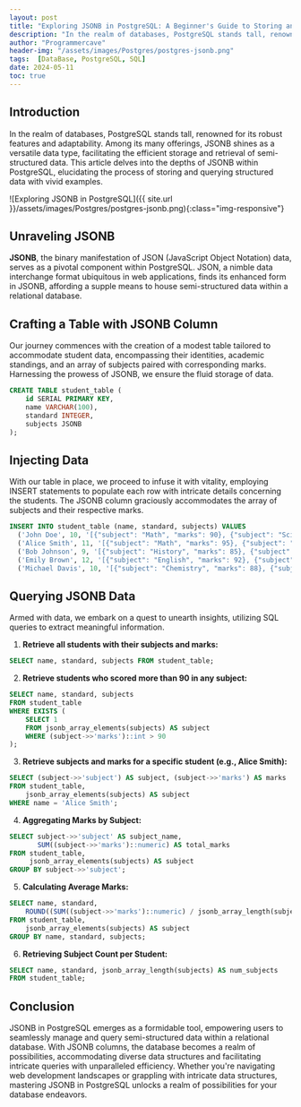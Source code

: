 ```yaml
---
layout: post
title: "Exploring JSONB in PostgreSQL: A Beginner's Guide to Storing and Querying Structured Data"
description: "In the realm of databases, PostgreSQL stands tall, renowned for its robust features and adaptability. Among its many offerings, JSONB shines as a versatile data type, facilitating the efficient storage and retrieval of semi-structured data. This article delves into the depths of JSONB within PostgreSQL, elucidating the process of storing and querying structured data with vivid examples."
author: "Programmercave"
header-img: "/assets/images/Postgres/postgres-jsonb.png"
tags:  [DataBase, PostgreSQL, SQL]
date: 2024-05-11
toc: true
---
```


## Introduction

In the realm of databases, PostgreSQL stands tall, renowned for its robust features and adaptability. Among its many offerings, JSONB shines as a versatile data type, facilitating the efficient storage and retrieval of semi-structured data. This article delves into the depths of JSONB within PostgreSQL, elucidating the process of storing and querying structured data with vivid examples.

![Exploring JSONB in PostgreSQL]({{ site.url }}/assets/images/Postgres/postgres-jsonb.png){:class="img-responsive"}

## Unraveling JSONB

**JSONB**, the binary manifestation of JSON (JavaScript Object Notation) data, serves as a pivotal component within PostgreSQL. JSON, a nimble data interchange format ubiquitous in web applications, finds its enhanced form in JSONB, affording a supple means to house semi-structured data within a relational database.

## Crafting a Table with JSONB Column

Our journey commences with the creation of a modest table tailored to accommodate student data, encompassing their identities, academic standings, and an array of subjects paired with corresponding marks. Harnessing the prowess of JSONB, we ensure the fluid storage of data.

```sql
CREATE TABLE student_table (
    id SERIAL PRIMARY KEY,
    name VARCHAR(100),
    standard INTEGER,
    subjects JSONB
);
```

## Injecting Data

With our table in place, we proceed to infuse it with vitality, employing INSERT statements to populate each row with intricate details concerning the students. The JSONB column graciously accommodates the array of subjects and their respective marks.

```sql
INSERT INTO student_table (name, standard, subjects) VALUES
  ('John Doe', 10, '[{"subject": "Math", "marks": 90}, {"subject": "Science", "marks": 85}]'),
  ('Alice Smith', 11, '[{"subject": "Math", "marks": 95}, {"subject": "Science", "marks": 88}]'),
  ('Bob Johnson', 9, '[{"subject": "History", "marks": 85}, {"subject": "Geography", "marks": 82}]'),
  ('Emily Brown', 12, '[{"subject": "English", "marks": 92}, {"subject": "Physics", "marks": 87}]'),
  ('Michael Davis', 10, '[{"subject": "Chemistry", "marks": 88}, {"subject": "Biology", "marks": 90}]');
```

## Querying JSONB Data

Armed with data, we embark on a quest to unearth insights, utilizing SQL queries to extract meaningful information.

1. **Retrieve all students with their subjects and marks:**
```sql
SELECT name, standard, subjects FROM student_table;
```

2. **Retrieve students who scored more than 90 in any subject:**
```sql
SELECT name, standard, subjects
FROM student_table
WHERE EXISTS (
    SELECT 1
    FROM jsonb_array_elements(subjects) AS subject
    WHERE (subject->>'marks')::int > 90
);
```

3. **Retrieve subjects and marks for a specific student (e.g., Alice Smith):**
```sql
SELECT (subject->>'subject') AS subject, (subject->>'marks') AS marks
FROM student_table,
    jsonb_array_elements(subjects) AS subject
WHERE name = 'Alice Smith';
```

4. **Aggregating Marks by Subject:**
```sql
SELECT subject->>'subject' AS subject_name,
       SUM((subject->>'marks')::numeric) AS total_marks
FROM student_table,
     jsonb_array_elements(subjects) AS subject
GROUP BY subject->>'subject';
```

5. **Calculating Average Marks:**
```sql
SELECT name, standard,
    ROUND((SUM((subject->>'marks')::numeric) / jsonb_array_length(subjects)), 2) AS average_marks
FROM student_table,
    jsonb_array_elements(subjects) AS subject
GROUP BY name, standard, subjects;
```

6. **Retrieving Subject Count per Student:**
```sql
SELECT name, standard, jsonb_array_length(subjects) AS num_subjects
FROM student_table;
```

## Conclusion

JSONB in PostgreSQL emerges as a formidable tool, empowering users to seamlessly manage and query semi-structured data within a relational database. With JSONB columns, the database becomes a realm of possibilities, accommodating diverse data structures and facilitating intricate queries with unparalleled efficiency. Whether you're navigating web development landscapes or grappling with intricate data structures, mastering JSONB in PostgreSQL unlocks a realm of possibilities for your database endeavors.